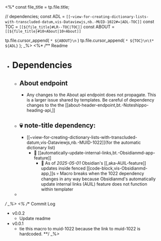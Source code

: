 
<%*
const file_title = tp.file.title;

// dependencies;
const ADL = `[[~view-for-creating-dictionary-lists-with-transcluded-datum,vis-Dataviewjs,nb.-MUID-1022#=|ADL-TOC]]`
const TOC = `[[${file_title}#LR--TOC|TOC]]`
const ABOUT = `[[${file_title}#10÷About|10÷About]]`

tp.file.cursor_append(
	`* ${ABOUT}\n`
)
tp.file.cursor_append(
	`* ${TOC}\n\t* ${ADL}`
);
_%>
<%* 
/** Readme
* # Dependencies
	* ## About endpoint
		* Any changes to the About api endpoint does not propagate. This is a larger issue shared by templates. Be careful of dependency changes to the the [[about-header-endpoint,bt.-Noteshippo-heading-api,]]
	* ## 💀 note-title dependency: 
		* [[~view-for-creating-dictionary-lists-with-transcluded-datum,vis-Dataviewjs,nb.-MUID-1022]](for the automatic dictionary list)
			* 💁 [[automatically-update-internal-links,bt.-Obsidianmd-app-feature]]
				* 🔑 As of *2025-05-01* Obsidian's [[,aka-AUIL-feature]] updates inside fenced [[code-block,vis-Obsidianmd-app,]]s 💀 Macro breaks when the 1022 dependency changes in any way because Obsidianmd's automatically update internal links (AUIL) feature does not function within templater
	* 
**/ _%>
<%* /** Commit Log
* v0.0.2
	* Update readme
* v0.0.1
	* tie this macro to muid-1022 because the link to muid-1022 is hardcoded. 
**/ _%>